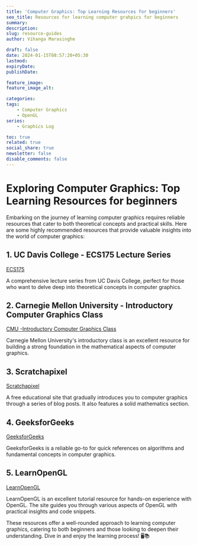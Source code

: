 ```yaml
---
title: 'Computer Graphics: Top Learning Resources for beginners'
seo_title: Resources for learning computer grahpics for beginners
summary: 
description: 
slug: resource-guides
author: Vihanga Marasinghe

draft: false
date: 2024-01-15T08:57:20+05:30
lastmod: 
expiryDate: 
publishDate: 

feature_image: 
feature_image_alt: 

categories:
tags:
    - Computer Graphics
    - OpenGL
series: 
    - Graphics Log

toc: true
related: true
social_share: true
newsletter: false
disable_comments: false
---
```


# Exploring Computer Graphics: Top Learning Resources for beginners

Embarking on the journey of learning computer graphics requires reliable resources that cater to both theoretical concepts and practical skills. Here are some highly recommended resources that provide valuable insights into the world of computer graphics:

## 1. UC Davis College - ECS175 Lecture Series

[ECS175](https://www.youtube.com/playlist?list=PL_w_qWAQZtAZhtzPI5pkAtcUVgmzdAP8g)

A comprehensive lecture series from UC Davis College, perfect for those who want to delve deep into theoretical concepts in computer graphics.

## 2. Carnegie Mellon University - Introductory Computer Graphics Class

[CMU -Introductory Computer Graphics Class ](https://www.youtube.com/playlist?list=PL9_jI1bdZmz2emSh0UQ5iOdT2xRHFHL7E)

Carnegie Mellon University's introductory class is an excellent resource for building a strong foundation in the mathematical aspects of computer graphics.

## 3. Scratchapixel

[Scratchapixel](https://www.scratchapixel.com/)

A free educational site that gradually introduces you to computer graphics through a series of blog posts. It also features a solid mathematics section.

## 4. GeeksforGeeks

[GeeksforGeeks](https://www.geeksforgeeks.org)

GeeksforGeeks is a reliable go-to for quick references on algorithms and fundamental concepts in computer graphics.

## 5. LearnOpenGL

[LearnOpenGL](https://learnopengl.com/)

LearnOpenGL is an excellent tutorial resource for hands-on experience with OpenGL. The site guides you through various aspects of OpenGL with practical insights and code snippets.

These resources offer a well-rounded approach to learning computer graphics, catering to both beginners and those looking to deepen their understanding. Dive in and enjoy the learning process! 🖥️📚 
